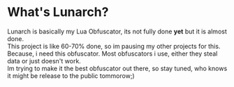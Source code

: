# What's Lunarch?
Lunarch is basically my Lua Obfuscator, its not fully done **yet** but it is almost done.\
This project is like 60-70% done, so im pausing my other projects for this.\
Because, i need this obfuscator. Most obfuscators i use, either they steal data or just doesn't work.\
Im trying to make it the best obfuscator out there, so stay tuned, who knows it might be release to the public tommorow;)
